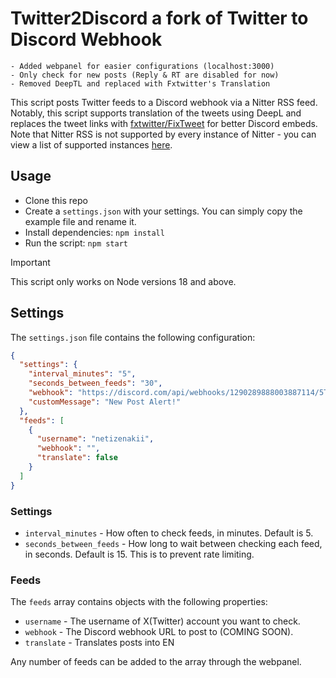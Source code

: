 # Twitter2Discord a fork of Twitter to Discord Webhook

```Changelogs
- Added webpanel for easier configurations (localhost:3000)
- Only check for new posts (Reply & RT are disabled for now)
- Removed DeepTL and replaced with Fxtwitter's Translation
```
This script posts Twitter feeds to a Discord webhook via a Nitter RSS feed. Notably, this script supports translation of the tweets using DeepL and replaces the tweet links with [fxtwitter/FixTweet](https://github.com/FixTweet/FixTweet) for better Discord embeds. Note that Nitter RSS is not supported by every instance of Nitter - you can view a list of supported instances [here](https://status.d420.de/).


## Usage

- Clone this repo
- Create a `settings.json` with your settings. You can simply copy the example file and rename it.
- Install dependencies: `npm install`
- Run the script: `npm start`

> [!IMPORTANT]
> This script only works on Node versions 18 and above.

## Settings

The `settings.json` file contains the following configuration:

```json
{
  "settings": {
    "interval_minutes": "5",
    "seconds_between_feeds": "30",
    "webhook": "https://discord.com/api/webhooks/1290289888003887114/5TurxR31AslVTpkja-8mQhw6TZEFI_2FrlQ4ZtTfsdWr5zyTTfj8tn1HMBlAoKmG-SlK",
    "customMessage": "New Post Alert!"
  },
  "feeds": [
    {
      "username": "netizenakii",
      "webhook": "",
      "translate": false
    }
  ]
}
```

### Settings

- `interval_minutes` - How often to check feeds, in minutes. Default is 5.
- `seconds_between_feeds` - How long to wait between checking each feed, in seconds. Default is 15. This is to prevent rate limiting.

### Feeds

The `feeds` array contains objects with the following properties:

- `username` - The username of X(Twitter) account you want to check.
- `webhook` - The Discord webhook URL to post to (COMING SOON).
- `translate` - Translates posts into EN


Any number of feeds can be added to the array through the webpanel.
